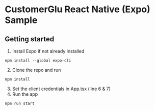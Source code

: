 # CustomerGlu React Native (Expo) Sample

## Getting started

1. Install Expo if not already installed

```
npm install --global expo-cli
```

2. Clone the repo and run

```
npm install
```

3. Set the client credentials in App.tsx (line 6 & 7)
4. Run the app

```
npm run start
```
